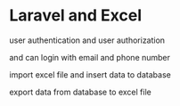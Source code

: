 <h1>Laravel and Excel</h1>
<p>user authentication and user authorization</p>
<p>and can login with email and phone number</p>
<p>import excel file and insert data to database</p>
<p>export data from database to excel file</p>